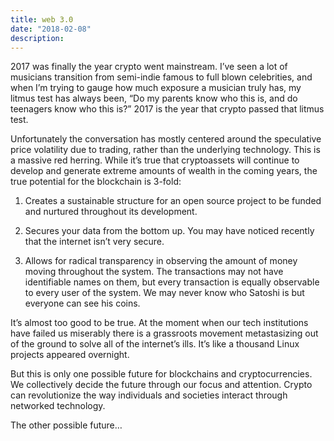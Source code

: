 ```yaml
---
title: web 3.0
date: "2018-02-08"
description: 
---
```


2017 was finally the year crypto went mainstream. I’ve seen a lot of musicians transition from semi-indie famous to full blown celebrities, and when I’m trying to gauge how much exposure a musician truly has, my litmus test has always been, “Do my parents know who this is, and do teenagers know who this is?” 2017 is the year that crypto passed that litmus test.

Unfortunately the conversation has mostly centered around the speculative price volatility due to trading, rather than the underlying technology. This is a massive red herring. While it’s true that cryptoassets will continue to develop and generate extreme amounts of wealth in the coming years, the true potential for the blockchain is 3-fold:

1. Creates a sustainable structure for an open source project to be funded and nurtured throughout its development.

2. Secures your data from the bottom up. You may have noticed recently that the internet isn’t very secure.

3. Allows for radical transparency in observing the amount of money moving throughout the system. The transactions may not have identifiable names on them, but every transaction is equally observable to every user of the system. We may never know who Satoshi is but everyone can see his coins.

It’s almost too good to be true. At the moment when our tech institutions have failed us miserably there is a grassroots movement metastasizing out of the ground to solve all of the internet’s ills. It’s like a thousand Linux projects appeared overnight.

But this is only one possible future for blockchains and cryptocurrencies. We collectively decide the future through our focus and attention. Crypto can revolutionize the way individuals and societies interact through networked technology.

The other possible future…